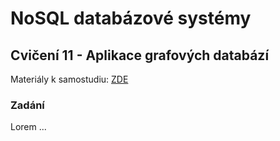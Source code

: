 # NoSQL databázové systémy

## Cvičení 11 - Aplikace grafových databází

Materiály k samostudiu: [ZDE](https://github.com/pavelberanek91/UJEP/tree/main/NSQL/Cvičen%C3%AD%2013/Materiály)

### Zadání

Lorem ...

